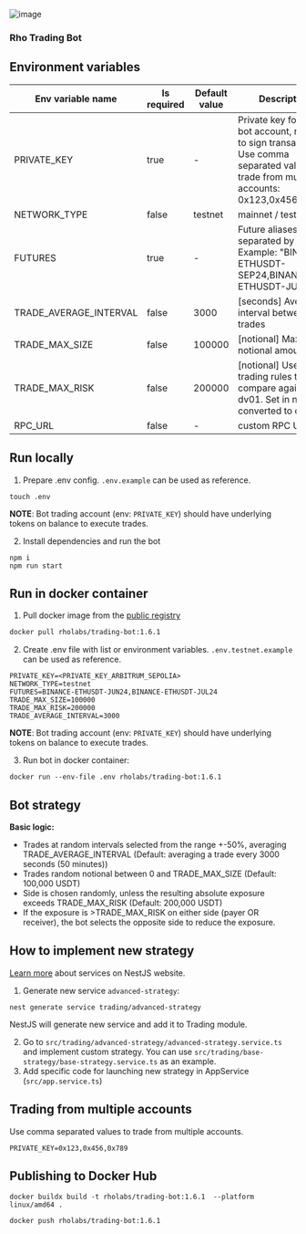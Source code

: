 ![image](https://github.com/RhoLabs/rho-trading-bot/assets/8803471/fb47f21d-badc-4b8c-8be5-a47797c04138)

### Rho Trading Bot

## Environment variables
| Env variable name      | Is required | Default value | Description                                                                                                                                  |                                                                                                                                                                                                                                                                                                                                                                                                                                                
|------------------------|-------------|---------------|----------------------------------------------------------------------------------------------------------------------------------------------|
| PRIVATE_KEY            | true        | -             | Private key for the bot account, needed to sign transactions. Use comma separated values to trade from multiple accounts: 0x123,0x456,0x789. |
| NETWORK_TYPE           | false       | testnet       | mainnet / testnet                                                                                                                            |
| FUTURES                | true        | -             | Future aliases, separated by comma. Example: "BINANCE-ETHUSDT-SEP24,BINANCE-ETHUSDT-JUL24"                                                   |
| TRADE_AVERAGE_INTERVAL | false       | 3000          | [seconds] Average interval between trades                                                                                                    |
| TRADE_MAX_SIZE         | false       | 100000        | [notional] Max notional amount                                                                                                               |
| TRADE_MAX_RISK         | false       | 200000        | [notional] Used in trading rules to compare against dv01. Set in notional, converted to dv01.                                                |
| RPC_URL                | false       | -             | custom RPC URL                                                                                                                               |

## Run locally
1) Prepare .env config. `.env.example` can be used as reference.
```shell
touch .env
```
**NOTE**: Bot trading account (env: `PRIVATE_KEY`) should have underlying tokens on balance to execute trades.

2) Install dependencies and run the bot
```
npm i
npm run start
```

## Run in docker container

1. Pull docker image from the [public registry](https://hub.docker.com/r/rholabs/trading-bot)
```sh
docker pull rholabs/trading-bot:1.6.1
```

2. Create .env file with list or environment variables. `.env.testnet.example` can be used as reference.
```shell
PRIVATE_KEY=<PRIVATE_KEY_ARBITRUM_SEPOLIA>
NETWORK_TYPE=testnet
FUTURES=BINANCE-ETHUSDT-JUN24,BINANCE-ETHUSDT-JUL24
TRADE_MAX_SIZE=100000
TRADE_MAX_RISK=200000
TRADE_AVERAGE_INTERVAL=3000
```

**NOTE**: Bot trading account (env: `PRIVATE_KEY`) should have underlying tokens on balance to execute trades.

3. Run bot in docker container:
```shell
docker run --env-file .env rholabs/trading-bot:1.6.1
```

## Bot strategy

**Basic logic:**
* Trades at random intervals selected from the range +-50%, averaging TRADE_AVERAGE_INTERVAL (Default: averaging a trade every 3000 seconds (50 minutes))
* Trades random notional between 0 and TRADE_MAX_SIZE (Default: 100,000 USDT)
* Side is chosen randomly, unless the resulting absolute exposure exceeds TRADE_MAX_RISK (Default: 200,000 USDT)
* If the exposure is >TRADE_MAX_RISK on either side (payer OR receiver), the bot selects the opposite side to reduce the exposure.

## How to implement new strategy

[Learn more](https://docs.nestjs.com/providers#services) about services on NestJS website.

1. Generate new service `advanced-strategy`:
```shell
nest generate service trading/advanced-strategy
```
NestJS will generate new service and add it to Trading module.

2. Go to `src/trading/advanced-strategy/advanced-strategy.service.ts` and implement custom strategy. You can use `src/trading/base-strategy/base-strategy.service.ts` as an example.
3. Add specific code for launching new strategy in AppService (`src/app.service.ts`)


## Trading from multiple accounts
Use comma separated values to trade from multiple accounts.
```shell
PRIVATE_KEY=0x123,0x456,0x789
```

## Publishing to Docker Hub
```shell
docker buildx build -t rholabs/trading-bot:1.6.1  --platform linux/amd64 .

docker push rholabs/trading-bot:1.6.1
```
